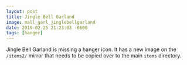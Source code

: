 ```yaml
---
layout: post
title: Jingle Bell Garland
image: mall_garl_jinglebellgarland
date: 2019-02-25 21:23:03 -0600
tags: [hanger]
---
```


Jingle Bell Garland is missing a hanger icon. It has a new image on the `/items2/` mirror that needs to be copied over to the main `items` directory.
